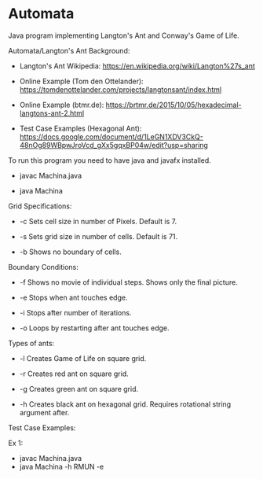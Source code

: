 # Automata
Java program implementing Langton's Ant and Conway's Game of Life.

Automata/Langton's Ant Background: 

- Langton's Ant Wikipedia: https://en.wikipedia.org/wiki/Langton%27s_ant

- Online Example (Tom den Ottelander): https://tomdenottelander.com/projects/langtonsant/index.html

- Online Example (btmr.de): https://brtmr.de/2015/10/05/hexadecimal-langtons-ant-2.html

- Test Case Examples (Hexagonal Ant): https://docs.google.com/document/d/1LeGN1XDV3CkQ-48nOg89WBpwJroVcd_gXx5gqxBP04w/edit?usp=sharing


To run this program you need to have java and javafx installed.

  - javac Machina.java

  - java Machina 

Grid Specifications:

  - -c  Sets cell size in number of Pixels. Default is 7.
 
  - -s  Sets grid size in number of cells. Default is 71.
  
  - -b  Shows no boundary of cells.
  
Boundary Conditions:
  
  - -f Shows no movie of individual steps. Shows only the final picture.
  
  - -e Stops when ant touches edge.
  
  - -i Stops after number of iterations.
  
  - -o Loops by restarting after ant touches edge.
  
Types of ants:
  
  - -l Creates Game of Life on square grid.
  
  - -r Creates red ant on square grid.
  
  - -g Creates green ant on square grid.
  
  - -h Creates black ant on hexagonal grid. Requires rotational string argument after.
  
Test Case Examples:

  Ex 1: 
  - javac Machina.java
  - java Machina -h RMUN -e
  
    
